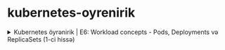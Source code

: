 # kubernetes-oyrenirik

<details>
  <summary>Kubernetes öyrənirik | E6: Workload concepts - Pods, Deployments və ReplicaSets (1-ci hissə)
</summary>
  
  ### Mövzular
  1. Pod
  2. Replicaset
  3. Deployment

  [Yayım linki](https://www.youtube.com/live/9pp9qU4cN9M?si=bWkv8nsA3u3Y0Mhl)

  [Demo kontent](./E6-pod-replicaset-deployment-demo-part1)
</details>
